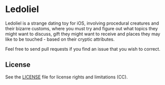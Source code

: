 # Ledoliel

Ledoliel is a strange dating toy for iOS, involving procedural creatures and their bizarre customs, where you must try and figure out what topics they might want to discuss, gift they might want to receive and places they may like to be touched - based on their cryptic attributes.

Feel free to send pull requests if you find an issue that you wish to correct.

## License

See the [LICENSE](LICENSE.md) file for license rights and limitations (CC).